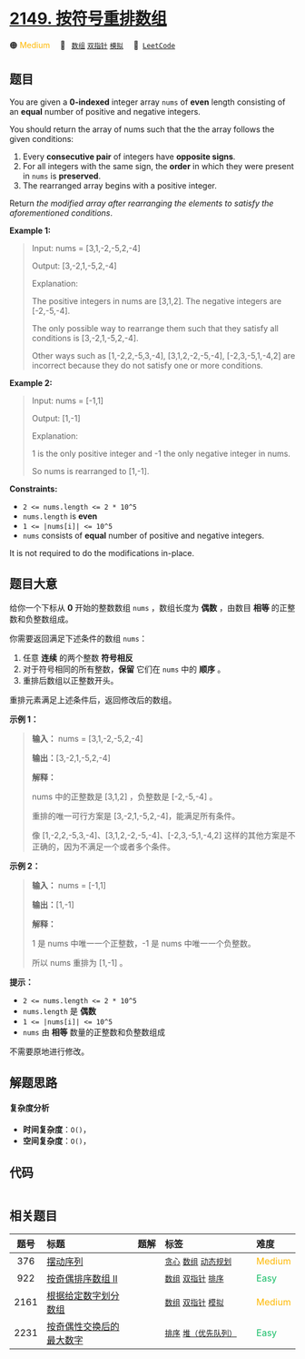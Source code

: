 # [2149. 按符号重排数组](https://leetcode.com/problems/rearrange-array-elements-by-sign)

🟠 <font color=#ffb800>Medium</font>&emsp; 🔖&ensp; [`数组`](/outline/tag/array.md) [`双指针`](/outline/tag/two-pointers.md) [`模拟`](/outline/tag/simulation.md)&emsp; 🔗&ensp;[`LeetCode`](https://leetcode.com/problems/rearrange-array-elements-by-sign)

## 题目

You are given a **0-indexed** integer array `nums` of **even** length
consisting of an **equal** number of positive and negative integers.

You should return the array of nums such that the the array follows the given
conditions:

  1. Every **consecutive pair** of integers have **opposite signs**.
  2. For all integers with the same sign, the **order** in which they were present in `nums` is **preserved**.
  3. The rearranged array begins with a positive integer.

Return _the modified array after rearranging the elements to satisfy the
aforementioned conditions_.



**Example 1:**

> Input: nums = [3,1,-2,-5,2,-4]
> 
> Output: [3,-2,1,-5,2,-4]
> 
> Explanation:
> 
> The positive integers in nums are [3,1,2]. The negative integers are [-2,-5,-4].
> 
> The only possible way to rearrange them such that they satisfy all conditions is [3,-2,1,-5,2,-4].
> 
> Other ways such as [1,-2,2,-5,3,-4], [3,1,2,-2,-5,-4], [-2,3,-5,1,-4,2] are incorrect because they do not satisfy one or more conditions.  

**Example 2:**

> Input: nums = [-1,1]
> 
> Output: [1,-1]
> 
> Explanation:
> 
> 1 is the only positive integer and -1 the only negative integer in nums.
> 
> So nums is rearranged to [1,-1].

**Constraints:**

  * `2 <= nums.length <= 2 * 10^5`
  * `nums.length` is **even**
  * `1 <= |nums[i]| <= 10^5`
  * `nums` consists of **equal** number of positive and negative integers.



It is not required to do the modifications in-place.


## 题目大意

给你一个下标从 **0** 开始的整数数组 `nums` ，数组长度为 **偶数** ，由数目 **相等** 的正整数和负整数组成。

你需要返回满足下述条件的数组 `nums`：

  1. 任意 **连续** 的两个整数 **符号相反**
  2. 对于符号相同的所有整数，**保留** 它们在 `nums` 中的 **顺序** 。
  3. 重排后数组以正整数开头。

重排元素满足上述条件后，返回修改后的数组。



**示例 1：**

> 
> 
> 
> 
> 
> **输入：** nums = [3,1,-2,-5,2,-4]
> 
> **输出：**[3,-2,1,-5,2,-4]
> 
> **解释：**
> 
> nums 中的正整数是 [3,1,2] ，负整数是 [-2,-5,-4] 。
> 
> 重排的唯一可行方案是 [3,-2,1,-5,2,-4]，能满足所有条件。
> 
> 像 [1,-2,2,-5,3,-4]、[3,1,2,-2,-5,-4]、[-2,3,-5,1,-4,2] 这样的其他方案是不正确的，因为不满足一个或者多个条件。 
> 
> 

**示例 2：**

> 
> 
> 
> 
> 
> **输入：** nums = [-1,1]
> 
> **输出：**[1,-1]
> 
> **解释：**
> 
> 1 是 nums 中唯一一个正整数，-1 是 nums 中唯一一个负整数。
> 
> 所以 nums 重排为 [1,-1] 。
> 
> 



**提示：**

  * `2 <= nums.length <= 2 * 10^5`
  * `nums.length` 是 **偶数**
  * `1 <= |nums[i]| <= 10^5`
  * `nums` 由 **相等** 数量的正整数和负整数组成



不需要原地进行修改。


## 解题思路

#### 复杂度分析

- **时间复杂度**：`O()`，
- **空间复杂度**：`O()`，

## 代码

```javascript

```

## 相关题目

<!-- prettier-ignore -->
| 题号 | 标题 | 题解 | 标签 | 难度 |
| :------: | :------ | :------: | :------ | :------ |
| 376 | [摆动序列](https://leetcode.com/problems/wiggle-subsequence) |  |  [`贪心`](/outline/tag/greedy.md) [`数组`](/outline/tag/array.md) [`动态规划`](/outline/tag/dynamic-programming.md) | <font color=#ffb800>Medium</font> |
| 922 | [按奇偶排序数组 II](https://leetcode.com/problems/sort-array-by-parity-ii) |  |  [`数组`](/outline/tag/array.md) [`双指针`](/outline/tag/two-pointers.md) [`排序`](/outline/tag/sorting.md) | <font color=#15bd66>Easy</font> |
| 2161 | [根据给定数字划分数组](https://leetcode.com/problems/partition-array-according-to-given-pivot) |  |  [`数组`](/outline/tag/array.md) [`双指针`](/outline/tag/two-pointers.md) [`模拟`](/outline/tag/simulation.md) | <font color=#ffb800>Medium</font> |
| 2231 | [按奇偶性交换后的最大数字](https://leetcode.com/problems/largest-number-after-digit-swaps-by-parity) |  |  [`排序`](/outline/tag/sorting.md) [`堆（优先队列）`](/outline/tag/heap-priority-queue.md) | <font color=#15bd66>Easy</font> |

<style>
.blue {
    background-color: #096dd9;
    padding: 0.25rem 0.5rem;
    margin: 0;
    font-size: 0.85em;
    border-radius: 3px;
    color: white;
    font-weight: 500;
}
table th:first-of-type { width: 10%; }
table th:nth-of-type(2) { width: 35%; }
table th:nth-of-type(3) { width: 10%; }
table th:nth-of-type(4) { width: 35%; }
table th:nth-of-type(5) { width: 10%; }
</style>
